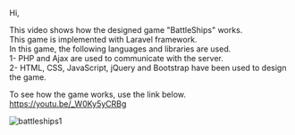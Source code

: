 
Hi,

This video shows how the designed game "BattleShips" works.<br>
This game is implemented with Laravel framework.<br>
In this game, the following languages and libraries are used.<br>
1- PHP and Ajax are used to communicate with the server. <br>
2- HTML, CSS, JavaScript, jQuery and Bootstrap have been used to design the game.<br>

To see how the game works, use the link below.<br>
https://youtu.be/_W0Ky5yCRBg


![battleships1](https://user-images.githubusercontent.com/74821847/138692221-213ffbf4-8e08-43a5-b053-947c06994f37.JPG)
